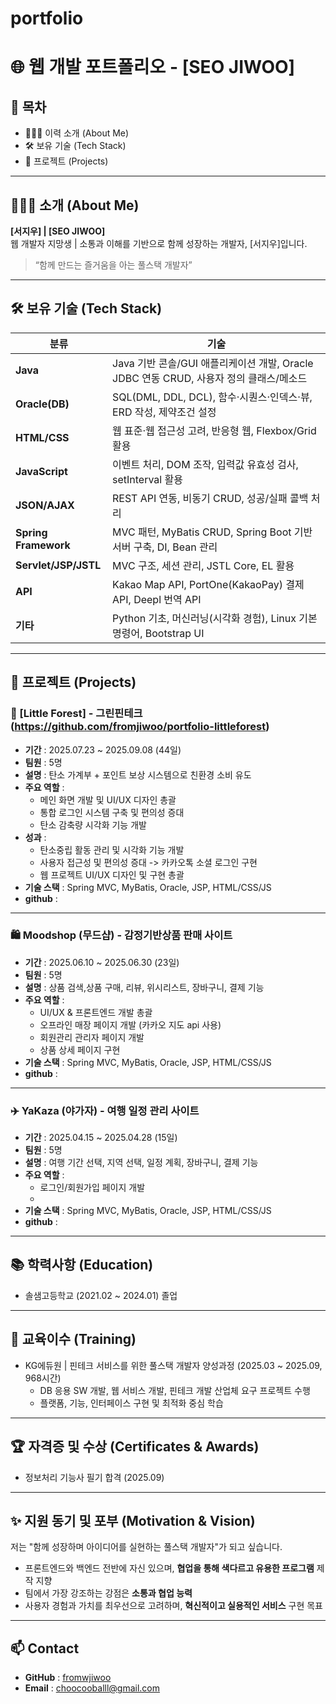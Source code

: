 # portfolio
# 🌐 웹 개발 포트폴리오 - [SEO JIWOO]


## 📌 목차
- 👩🏻‍💻 이력 소개 (About Me)
- 🛠 보유 기술 (Tech Stack)
- 📝 프로젝트 (Projects)

---

## 👩🏻‍💻 소개 (About Me)
**[서지우] | [SEO JIWOO]**  
웹 개발자 지망생 | 소통과 이해를 기반으로 함께 성장하는 개발자, [서지우]입니다.

> “함께 만드는 즐거움을 아는 풀스택 개발자”

---

## 🛠 보유 기술 (Tech Stack)

| 분류 | 기술 |
|------|------|
| **Java** | Java 기반 콘솔/GUI 애플리케이션 개발, Oracle JDBC 연동 CRUD, 사용자 정의 클래스/메소드 |
| **Oracle(DB)** | SQL(DML, DDL, DCL), 함수·시퀀스·인덱스·뷰, ERD 작성, 제약조건 설정 |
| **HTML/CSS** | 웹 표준·웹 접근성 고려, 반응형 웹, Flexbox/Grid 활용 |
| **JavaScript** | 이벤트 처리, DOM 조작, 입력값 유효성 검사, setInterval 활용 |
| **JSON/AJAX** | REST API 연동, 비동기 CRUD, 성공/실패 콜백 처리 |
| **Spring Framework** | MVC 패턴, MyBatis CRUD, Spring Boot 기반 서버 구축, DI, Bean 관리 |
| **Servlet/JSP/JSTL** | MVC 구조, 세션 관리, JSTL Core, EL 활용 |
| **API** | Kakao Map API, PortOne(KakaoPay) 결제 API, Deepl 번역 API |
| **기타** | Python 기초, 머신러닝(시각화 경험), Linux 기본 명령어, Bootstrap UI |

---

## 📝 프로젝트 (Projects)
### 🌳 [Little Forest] - 그린핀테크 (https://github.com/fromjiwoo/portfolio-littleforest)
- **기간** : 2025.07.23 ~ 2025.09.08 (44일)  
- **팀원** : 5명  
- **설명** : 탄소 가계부 + 포인트 보상 시스템으로 친환경 소비 유도  
- **주요 역할** :
  - 메인 화면 개발 및 UI/UX 디자인 총괄
  - 통합 로그인 시스템 구축 및 편의성 증대
  - 탄소 감축량 시각화 기능 개발
- **성과** :
  - 탄소중립 활동 관리 및 시각화 기능 개발
  - 사용자 접근성 및 편의성 증대 -> 카카오톡 소셜 로그인 구현
  - 웹 프로젝트 UI/UX 디자인 및 구현 총괄
- **기술 스택** : Spring MVC, MyBatis, Oracle, JSP, HTML/CSS/JS
- **github** : 

---

### 🛍️ Moodshop (무드샵) - 감정기반상품 판매 사이트
- **기간** : 2025.06.10 ~ 2025.06.30 (23일)
- **팀원** : 5명
- **설명** : 상품 검색,상품 구매, 리뷰, 위시리스트, 장바구니, 결제 기능
- **주요 역할** :
  - UI/UX & 프론트엔드 개발 총괄
  - 오프라인 매장 페이지 개발 (카카오 지도 api 사용)
  - 회원관리 관리자 페이지 개발
  - 상품 상세 페이지 구현
- **기술 스택** : Spring MVC, MyBatis, Oracle, JSP, HTML/CSS/JS
- **github** :

---

### ✈️ YaKaza (야가자) - 여행 일정 관리 사이트
- **기간** : 2025.04.15 ~ 2025.04.28 (15일)
- **팀원** : 5명
- **설명** : 여행 기간 선택, 지역 선택, 일정 계획, 장바구니, 결제 기능
- **주요 역할** :
  - 로그인/회원가입 페이지 개발
  - 
- **기술 스택** : Spring MVC, MyBatis, Oracle, JSP, HTML/CSS/JS
- **github** :

---

## 📚 학력사항 (Education)
- 솔샘고등학교 (2021.02 ~ 2024.01) 졸업

---

## 🏫 교육이수 (Training)
- KG에듀원 | 핀테크 서비스를 위한 풀스택 개발자 양성과정 (2025.03 ~ 2025.09, 968시간)  
  - DB 응용 SW 개발, 웹 서비스 개발, 핀테크 개발 산업체 요구 프로젝트 수행
  - 플랫폼, 기능, 인터페이스 구현 및 최적화 중심 학습

---

## 🏆 자격증 및 수상 (Certificates & Awards)
- 정보처리 기능사 필기 합격 (2025.09) 

---

## ✨ 지원 동기 및 포부 (Motivation & Vision)
저는 "함께 성장하며 아이디어를 실현하는 풀스택 개발자"가 되고 싶습니다. 

- 프론트엔드와 백엔드 전반에 자신 있으며, **협업을 통해 색다르고 유용한 프로그램** 제작 지향  
- 팀에서 가장 강조하는 강점은 **소통과 협업 능력**  
- 사용자 경험과 가치를 최우선으로 고려하며, **혁신적이고 실용적인 서비스** 구현 목표

---

## 📫 Contact
- **GitHub** : [fromwjiwoo](https://github.com/fromjiwoo)  
- **Email** : choocooballl@gmail.com
